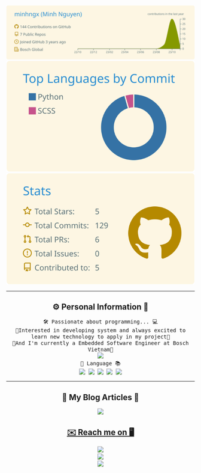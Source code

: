 <p  align="center">
  <img src="https://github.com/MinhNgx/MinhNgx_profile/blob/master/profile-summary-card-output/solarized/0-profile-details.svg">
  </br>
  <img src="https://github.com/MinhNgx/MinhNgx_profile/blob/master/profile-summary-card-output/solarized/2-most-commit-language.svg">
  <img src="https://github.com/MinhNgx/MinhNgx_profile/blob/master/profile-summary-card-output/solarized/3-stats.svg">
  </br>
</p>

---
<h2 align="center"> ⚙️ Personal Information 🔎</h2>
<p align="center">
  <samp>🛠️ Passionate about programming... 💻<br>
   💪Interested in developing system and always excited to learn new technology to apply in my project🧲 <br>💼And I'm currently a Embedded Software Engineer at Bosch Vietnam🏤<br>
      <img src="https://komarev.com/ghpvc/?username=MinhNgx">
    <br>
    📖 Language 📚<br>
    <img src="https://img.shields.io/badge/C-00599C?style=for-the-badge&logo=c&logoColor=white">
    <img src="https://img.shields.io/badge/MySQL-00000F?style=for-the-badge&logo=mysql&logoColor=white">
    <img src="https://img.shields.io/badge/Python-3776AB?style=for-the-badge&logo=python&logoColor=white">
    <img src="https://img.shields.io/badge/HTML-239120?style=for-the-badge&logo=html5&logoColor=white">
    <img src="https://img.shields.io/badge/CSS-239120?&style=for-the-badge&logo=css3&logoColor=white">
  </samp>
  <br> 
</p>

------
<h2 align="center">💬 My Blog Articles 🌠</h2>
<p align="center">
  <a href="https://minhngx.github.io/"><img src="https://img.shields.io/badge/Myblog%3A-minhngx.github.io-8B008B?style=for-the-badge&logo=github"/>
</p>

<h2  align="center">✉️ Reach me on 🖥️</h2>
<p align="center">
  <a href="https://www.linkedin.com/in/minhngx/"><img src="https://img.shields.io/badge/Linkedin-minhngx-red?style=social&logo=linkedin" /></a><br>
  <a href="https://www.facebook.com/minhZminh"><img src="https://img.shields.io/badge/Facebook-minhzminh-red?style=social&logo=facebook" /></a><br>
  <a href="https://www.youtube.com/channel/UCjZ9kjVhbn6tRY2juZIPu7A"><img src="https://img.shields.io/badge/Youtube-Van%20Minh-red?style=social&logo=youtube" /></a>
  
</p>
